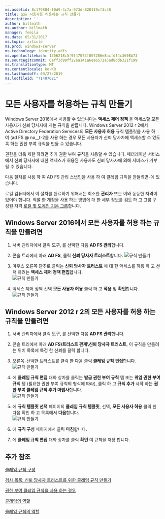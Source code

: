 ```yaml
---
ms.assetid: 8c179884-f0d9-4c7a-973d-820119cf3c38
title: 모든 사용자를 허용하는 규칙 만들기
description: ''
author: billmath
ms.author: billmath
manager: femila
ms.date: 05/31/2017
ms.topic: article
ms.prod: windows-server
ms.technology: identity-adfs
ms.openlocfilehash: 1356218c5f9f47073f007286e8acfdf4c3608b73
ms.sourcegitcommit: 6aff3d88ff22ea141a6ea6572a5ad8dd6321f199
ms.translationtype: MT
ms.contentlocale: ko-KR
ms.lasthandoff: 09/27/2019
ms.locfileid: "71407621"
---
```

# <a name="create-a-rule-to-permit-all-users"></a>모든 사용자를 허용하는 규칙 만들기

Windows Server 2016에서 사용할 수 있습니다는 **액세스 제어 정책** 을 액세스할 모든 사용자가 신뢰 당사자에 게는 규칙을 만듭니다.  Windows Server 2012 r 2에서 Active Directory Federation Services의 **모든 사용자 허용** 규칙 템플릿을 사용 하 여 \(ad FS @ no__t-2를 사용 하는 경우 모든 사용자가 신뢰 당사자에 액세스할 수 있도록 하는 권한 부여 규칙을 만들 수 있습니다. 

권한을 더욱 제한 하려면 추가 권한 부여 규칙을 사용할 수 있습니다. 페더레이션 서비스에서 신뢰 당사자에 대한 액세스가 허용된 사용자도 신뢰 당사자에 의해 서비스가 거부될 수 있습니다.  
  
다음 절차를 사용 하 여 AD FS 관리 스냅인을 사용 하 여 클레임 규칙을 만들려면\-에 있습니다.  
  
로컬 컴퓨터에서 이 절차를 완료하기 위해서는 최소한 **관리자** 또는 이와 동등한 자격이 있어야 합니다.  적절 한 계정을 사용 하는 방법에 대 한 세부 정보를 검토 하 고 그룹 구성원 자격 [로컬 및 도메인 기본 그룹](https://go.microsoft.com/fwlink/?LinkId=83477)합니다. 

## <a name="to-create-a-rule-to-permit-all-users-in-windows-server-2016"></a>Windows Server 2016에서 모든 사용자를 허용 하는 규칙을 만들려면

1.  서버 관리자에서 클릭 **도구**, 를 선택한 다음 **AD FS 관리**합니다.  
  
2.  콘솔 트리에서 아래 **AD FS**, 클릭 **신뢰 당사자 트러스트**합니다. 
![규칙 만들기](media/Create-a-Rule-to-Permit-All-Users/permitall1.PNG)

3.  마우스 오른쪽 단추로 클릭는 **신뢰 당사자 트러스트** 에 대 한 액세스를 허용 하 고 선택 하려는 **액세스 제어 정책 편집**합니다.  
![규칙 만들기](media/Create-a-Rule-to-Permit-All-Users/permitall2.PNG)

4. 액세스 제어 정책 선택 **모든 사용자 허용** 클릭 하 고 **적용** 및 **확인**합니다.
![규칙 만들기](media/Create-a-Rule-to-Permit-All-Users/permitall3.PNG)
  
## <a name="to-create-a-rule-to-permit-all-users-in-windows-server-2012-r2"></a>Windows Server 2012 r 2의 모든 사용자를 허용 하는 규칙을 만들려면 
  
1.  서버 관리자에서 클릭 **도구**, 를 선택한 다음 **AD FS 관리**합니다.  
  
2.  콘솔 트리에서 아래 **AD FS\\트러스트 관계\\신뢰 당사자 트러스트**, 이 규칙을 만들려는 위치 목록에 특정 한 신뢰를 클릭 합니다.  

3.  오른쪽\-선택한 트러스트를 클릭 한 다음 클릭 **클레임 규칙 편집**합니다.  
![규칙 만들기](media/Create-a-Rule-to-Permit-All-Users/permitall4.PNG)  

4.  에 **클레임 규칙 편집** 대화 상자를 클릭는 **발급 권한 부여 규칙** 탭 또는 **위임 권한 부여 규칙** 탭 \(필요한 권한 부여 규칙의 형식에 따라\), 클릭 하 고 **규칙 추가** 시작 하는 **권한 부여 클레임 규칙 추가 마법사**합니다.  
![규칙 만들기](media/Create-a-Rule-to-Permit-All-Users/permitall5.PNG)  
5.  에 **규칙 템플릿 선택** 페이지의 **클레임 규칙 템플릿**, 선택, **모든 사용자 허용** 클릭 한 다음 확인 하 고 목록에서 **다음**합니다.  
![규칙 만들기](media/Create-a-Rule-to-Permit-All-Users/permitall6.PNG)    
6.  에 **규칙 구성** 페이지에서 클릭 **마침**합니다.  
  
7.  에 **클레임 규칙 편집** 대화 상자를 클릭 **확인** 여 규칙을 저장 합니다.  

## <a name="additional-references"></a>추가 참조 
[클레임 규칙 구성](Configure-Claim-Rules.md)  
 
[검사 목록: 신뢰 당사자 트러스트를 위한 클레임 규칙 만들기](https://technet.microsoft.com/library/ee913578.aspx)  
  
[권한 부여 클레임 규칙을 사용 하는 경우](../../ad-fs/technical-reference/When-to-Use-an-Authorization-Claim-Rule.md)  

[클레임의 역할](../../ad-fs/technical-reference/The-Role-of-Claims.md)  
  
[클레임 규칙의 역할](../../ad-fs/technical-reference/The-Role-of-Claim-Rules.md)  

